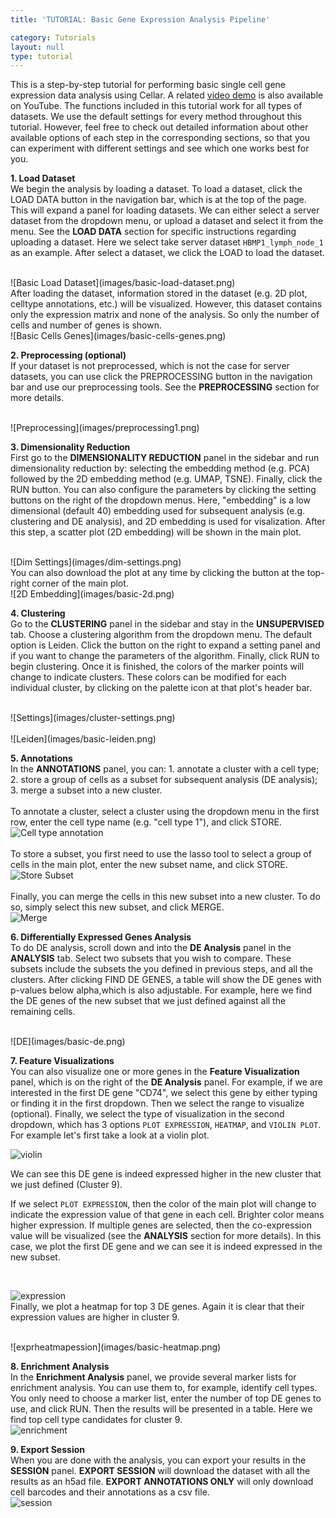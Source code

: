 ```yaml
---
title: 'TUTORIAL: Basic Gene Expression Analysis Pipeline'

category: Tutorials
layout: null
type: tutorial
---
```

This is a step-by-step tutorial for performing basic single cell gene expression data analysis using Cellar. A related [video demo](https://www.youtube.com/watch?v=J61itSMezFI) is also available on YouTube. The functions included in this tutorial work for all types of datasets. We use the default settings for every method throughout this tutorial. However, feel free to check out detailed information about other available options of each step in the corresponding sections, so that you can experiment with different settings and see which one works best for you.

**1. Load Dataset**
<br>
    We begin the analysis by loading a dataset. To load a dataset, click the <span class='mbutton'>LOAD DATA</span> button in the navigation bar, which is at the top of the page. This will expand a panel for loading datasets. We can either select a server dataset from the dropdown menu, or upload a dataset and select it from the menu. See the **LOAD DATA** section for specific instructions regarding uploading a dataset. Here we select take server dataset `HBMP1_lymph_node_1` as an example. After select a dataset, we click the <span class='mbutton'>LOAD</span> to load the dataset.

<br>
![Basic Load Dataset](images/basic-load-dataset.png)
<br>
    After loading the dataset, information stored in the dataset (e.g. 2D plot, celltype annotations, etc.) will be visualized. However, this dataset contains only the expression matrix and none of the analysis. So only the number of cells and number of genes is shown.

<br>
![Basic Cells Genes](images/basic-cells-genes.png)
<br>

**2. Preprocessing (optional)**
<br>
    If your dataset is not preprocessed, which is not the case for server datasets, you can use click the  <span class='mbutton'>PREPROCESSING</span> button in the navigation bar and use our preprocessing tools. See the **PREPROCESSING** section for more details.

<br>
![Preprocessing](images/preprocessing1.png)
<br>

**3. Dimensionality Reduction**
<br>
    First go to the **DIMENSIONALITY REDUCTION** panel in the sidebar and run dimensionality reduction by: selecting the embedding method (e.g. PCA) followed by the 2D embedding method (e.g. UMAP, TSNE). Finally, click the <span class='mbutton'>RUN</span> button. You can also configure the parameters by clicking the setting buttons on the right of the dropdown menus. Here, "embedding" is a low dimensional (default 40) embedding used for subsequent analysis (e.g. clustering and DE analysis), and 2D embedding is used for visalization. After this step, a scatter plot (2D embedding) will be shown in the main plot.

<br>
![Dim Settings](images/dim-settings.png)
<br>
You can also download the plot at any time by clicking the button at the top-right corner of the main plot.
<br>
![2D Embedding](images/basic-2d.png)
<br>

**4. Clustering**
<br>
    Go to the **CLUSTERING** panel in the sidebar and stay in the **UNSUPERVISED** tab. Choose a clustering algorithm from the dropdown menu. The default option is Leiden. Click the button on the right to expand a setting panel and if you want to change the parameters of the algorithm. Finally, click <span class='mbutton'>RUN</span> to begin clustering. Once it is finished, the colors of the marker points will change to indicate clusters. These colors can be modified for each individual cluster, by clicking on the palette icon at that plot's header bar.

<br>
![Settings](images/cluster-settings.png)
<br>

<br>
![Leiden](images/basic-leiden.png)
<br>

**5. Annotations**
<br>
    In the **ANNOTATIONS** panel, you can: 1. annotate a cluster with a cell type; 2. store a group of cells as a subset for subsequent analysis (DE analysis); 3. merge a subset into a new cluster.
<br>
<br>
    To annotate a cluster, select a cluster using the dropdown menu in the first row, enter the cell type name (e.g. "cell type 1"), and click <span class='mbutton'>STORE</span>.
<br>
![Cell type annotation](images/basic-cell-type.png)
<br>
<br>
    To store a subset, you first need to use the lasso tool to select a group of cells in the main plot, enter the new subset name, and click <span class='mbutton'>STORE</span>.
<br>
![Store Subset](images/basic-subset.png)
<br>
<br>
    Finally, you can merge the cells in this new subset into a new cluster. To do so, simply select this new subset, and click <span class='mbutton'>MERGE</span>.
<br>
![Merge](images/basic-merge.png)
<br>

**6. Differentially Expressed Genes Analysis**
<br>
To do DE analysis, scroll down and into the **DE Analysis** panel in the **ANALYSIS** tab. Select two subsets that you wish to compare. These subsets include the subsets the you defined in previous steps, and all the clusters. After clicking <span class='mbutton'>FIND DE GENES</span>, a table will show the DE genes with p-values below <span class='mbutton'>alpha</span>,which is also adjustable. For example, here we find the DE genes of the new subset that we just defined against all the remaining cells.

<br>
![DE](images/basic-de.png)
<br>

**7. Feature Visualizations**
<br>
You can also visualize one or more genes in the **Feature Visualization** panel, which is on the right of the **DE Analysis** panel. For example, if we are interested in the first DE gene "CD74", we select this gene by either typing or finding it in the first dropdown. Then we select the range to visualize (optional). Finally, we select the type of visualization in the second dropdown, which has 3 options `PLOT EXPRESSION`, `HEATMAP`, and `VIOLIN PLOT`. For example let's first take a look at a violin plot.
<br>

![violin](images/basic-violin.png)
<br>

We can see this DE gene is indeed expressed higher in the new cluster that we just defined (Cluster 9).
<br>

If we select `PLOT EXPRESSION`, then the color of the main plot will change to indicate the expression value of that gene in each cell. Brighter color means higher expression. If multiple genes are selected, then the co-expression value will be visualized (see the **ANALYSIS** section for more details). In this case, we plot the first DE gene and we can see it is indeed expressed in the new subset.

<br>

![expression](images/basic-plot-expression.png)
<br>
Finally, we plot a heatmap for top 3 DE genes. Again it is clear that their expression values are higher in cluster 9.

<br>
![exprheatmapession](images/basic-heatmap.png)
<br>

**8. Enrichment Analysis**
<br>
In the **Enrichment Analysis** panel, we provide several marker lists for enrichment analysis. You can use them to, for example, identify cell types. You only need to choose a marker list, enter the number of top DE genes to use, and click <span class='mbutton'>RUN</span>. Then the results will be presented in a table. Here we find top cell type candidates for cluster 9.
<br>
![enrichment](images/basic-enrichment.png)
<br>

**9. Export Session**
<br>
When you are done with the analysis, you can export your results in the **SESSION** panel. **EXPORT SESSION** will download the dataset with all the results as an <span class='extension'>h5ad</span> file. **EXPORT ANNOTATIONS ONLY** will only download cell barcodes and their annotations as a <span class='extension'>csv</span> file.
<br>
![session](images/session.png)
<br>

